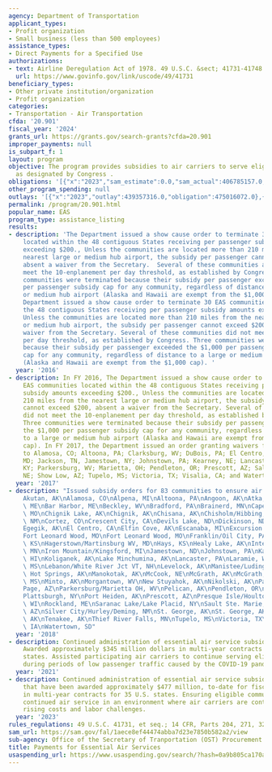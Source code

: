 ```yaml
---
agency: Department of Transportation
applicant_types:
- Profit organization
- Small business (less than 500 employees)
assistance_types:
- Direct Payments for a Specified Use
authorizations:
- text: Airline Deregulation Act of 1978. 49 U.S.C. &sect; 41731-41748.
  url: https://www.govinfo.gov/link/uscode/49/41731
beneficiary_types:
- Other private institution/organization
- Profit organization
categories:
- Transportation - Air Transportation
cfda: '20.901'
fiscal_year: '2024'
grants_url: https://grants.gov/search-grants?cfda=20.901
improper_payments: null
is_subpart_f: 1
layout: program
objective: The program provides subsidies to air carriers to serve eligible communities
  as designated by Congress .
obligations: '[{"x":"2023","sam_estimate":0.0,"sam_actual":406785157.0,"usa_spending_actual":492122277.0},{"x":"2024","sam_estimate":0.0,"sam_actual":496000000.0,"usa_spending_actual":519778668.0},{"x":"2025","sam_estimate":0.0,"sam_actual":580000000.0,"usa_spending_actual":146916005.0}]'
other_program_spending: null
outlays: '[{"x":"2023","outlay":439357316.0,"obligation":475016072.0},{"x":"2024","outlay":476359806.3,"obligation":558883745.0},{"x":"2025","outlay":0.0,"obligation":146866041.0}]'
permalink: /program/20.901.html
popular_name: EAS
program_type: assistance_listing
results:
- description: 'The Department issued a show cause order to terminate 30 EAS communities
    located within the 48 contiguous States receiving per passenger subsidy amounts
    exceeding $200., Unless the communities are located more than 210 miles from the
    nearest large or medium hub airport, the subsidy per passenger cannot exceed $200,
    absent a waiver from the Secretary.  Several of these communities are did not
    meet the 10-enplanement per day threshold, as established by Congress.   Three
    communities were terminated because their subsidy per passenger exceeded the $1,000
    per passenger subsidy cap for any community, regardless of distance to a large
    or medium hub airport (Alaska and Hawaii are exempt from the $1,000 cap).   The
    Department issued a show cause order to terminate 30 EAS communities located within
    the 48 contiguous States receiving per passenger subsidy amounts exceeding $200.,
    Unless the communities are located more than 210 miles from the nearest large
    or medium hub airport, the subsidy per passenger cannot exceed $200, absent a
    waiver from the Secretary. Several of these communities did not meet the 10-enplanement
    per day threshold, as established by Congress. Three communities were terminated
    because their subsidy per passenger exceeded the $1,000 per passenger subsidy
    cap for any community, regardless of distance to a large or medium hub airport
    (Alaska and Hawaii are exempt from the $1,000 cap). '
  year: '2016'
- description: In FY 2016, The Department issued a show cause order to terminate 30
    EAS communities located within the 48 contiguous States receiving per passenger
    subsidy amounts exceeding $200., Unless the communities are located more than
    210 miles from the nearest large or medium hub airport, the subsidy per passenger
    cannot exceed $200, absent a waiver from the Secretary. Several of these communities
    did not meet the 10-enplanement per day threshold, as established by Congress.
    Three communities were terminated because their subsidy per passenger exceeded
    the $1,000 per passenger subsidy cap for any community, regardless of distance
    to a large or medium hub airport (Alaska and Hawaii are exempt from the $1,000
    cap). In FY 2017, the Department issued an order granting waivers from termination
    to Alamosa, CO; Altoona, PA; Clarksburg, WV; DuBois, PA; El Centro, CA; Hagerstown,
    MD; Jackson, TN, Jamestown, NY; Johnstown, PA; Kearney, NE; Lancaster, PA; Owensboro,
    KY; Parkersburg, WV; Marietta, OH; Pendleton, OR; Prescott, AZ; Salina, KS; Scottsbluff,
    NE; Show Low, AZ; Tupelo, MS; Victoria, TX; Visalia, CA; and Watertown, SD.
  year: '2017'
- description: "Issued subsidy orders for 83 communities to ensure air service: \n\
    Akutan, AK\nAlamosa, CO\nAlpena, MI\nAltoona, PA\nAngoon, AK\nAtka, AK\nAugusta/Waterville,\
    \ ME\nBar Harbor, ME\nBeckley, WV\nBradford, PA\nBrainerd, MN\nCape Girardeau,\
    \ MO\nChignik Lake, AK\nChignik, AK\nChisana, AK\nChisholm/Hibbing, MN\nClovis,\
    \ NM\nCortez, CO\nCrescent City, CA\nDevils Lake, ND\nDickinson, ND\nDuBois, PA\n\
    Egegik, AK\nEl Centro, CA\nElfin Cove, AK\nEscanaba, MI\nExcursion Inlet, AK\n\
    Fort Leonard Wood, MO\nFort Leonard Wood, MO\nFranklin/Oil City, PA\nGarden City,\
    \ KS\nHagerstown/Martinsburg WV, MD\nHays, KS\nHealy Lake, AK\nInternational Falls,\
    \ MN\nIron Mountain/Kingsford, MI\nJamestown, ND\nJohnstown, PA\nKake, AK\nKamuela,\
    \ HI\nKoliganek, AK\nLake Minchumina, AK\nLancaster, PA\nLaramie, WY\nLaurel/Hattiesburg,\
    \ MS\nLebanon/White River Jct VT, NH\nLevelock, AK\nManistee/Ludington, MI\nManley\
    \ Hot Springs, AK\nManokotak, AK\nMcCook, NE\nMcGrath, AK\nMcGrath, AK\nMeridian,\
    \ MS\nMinto, AK\nMorgantown, WV\nNew Stuyahok, AK\nNikolski, AK\nPaducah, KY\n\
    Page, AZ\nParkersburg/Marietta OH, WV\nPelican, AK\nPendleton, OR\nPierre, SD\n\
    Plattsburgh, NY\nPort Heiden, AK\nPrescott, AZ\nPresque Isle/Houlton, ME\nRhinelander,\
    \ WI\nRockland, ME\nSaranac Lake/Lake Placid, NY\nSault Ste. Marie, MI\nShow Low,\
    \ AZ\nSilver City/Hurley/Deming, NM\nSt. George, AK\nSt. George, AK\nSt. George,\
    \ AK\nTenakee, AK\nThief River Falls, MN\nTupelo, MS\nVictoria, TX\nWaterloo,\
    \ IA\nWatertown, SD"
  year: '2018'
- description: Continued administration of essential air service subsidy for 172 communities.
    Awarded approximately $345 million dollars in multi-year contracts for 24 U.S.
    states. Assisted participating air carriers to continue serving eligible communities,
    during periods of low passenger traffic caused by the COVID-19 pandemic.
  year: '2021'
- description: Continued administration of essential air service subsidy for 172 communities
    that have been awarded approximately $477 million, to-date for fiscal year 2023,
    in multi-year contracts for 35 U.S. states. Ensuring eligible communities secure
    continued air service in an environment where air carriers are continue to face
    rising costs and labor challenges.
  year: '2023'
rules_regulations: 49 U.S.C. 41731, et seq.; 14 CFR, Parts 204, 271, 323, 325, 398.
sam_url: https://sam.gov/fal/1aece8ef44474abba7d23e7850b582a2/view
sub-agency: Office of the Secretary of Tranportation (OST) Procurement Operations
title: Payments for Essential Air Services
usaspending_url: https://www.usaspending.gov/search/?hash=0a9b805ca170a981ce23ba8e663303db
---
```

